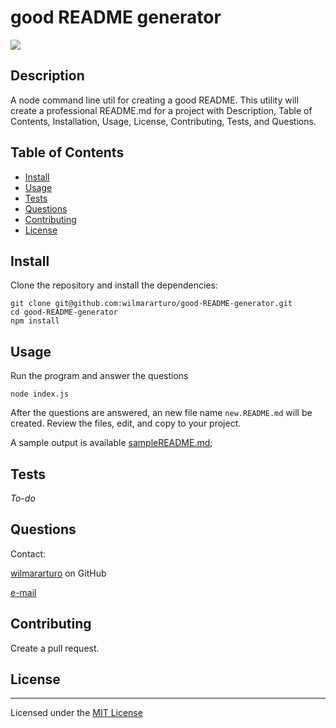 # good README generator

![](https://img.shields.io/badge/license-MIT%20License-green)

## Description
A node command line util for creating a good README.  This utility will create a professional README.md for a project with Description, Table of Contents, Installation, Usage, License, Contributing, Tests, and Questions.

## Table of Contents
- [Install](#install)
- [Usage](#usage)
- [Tests](#tests)
- [Questions](#questions)
- [Contributing](#contributing)
- [License](#license)

## Install

Clone the repository and install the dependencies:

```
git clone git@github.com:wilmararturo/good-README-generator.git
cd good-README-generator
npm install
```


## Usage

Run the program and answer the questions

```
node index.js
```
After the questions are answered, an new file name `new.README.md` will be created.  Review the files, edit, and copy to your project.

A sample output is available [sampleREADME.md](./sampleREADME.md);

## Tests

_To-do_

## Questions

Contact:

[wilmararturo](https://github.com/wilmararturo) on GitHub

[e-mail](mailto:wilmars@gmail.com)

## Contributing

Create a pull request.

## License

---

Licensed under the [MIT License](https://api.github.com/licenses/mit)